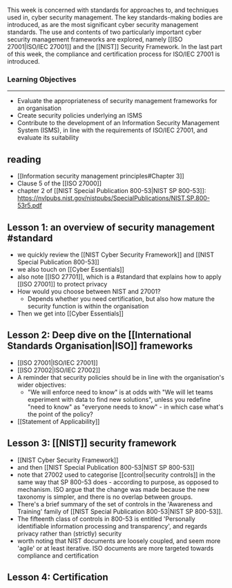 This week is concerned with standards for approaches to, and techniques used in, cyber security management. The key standards-making bodies are introduced, as are the most significant cyber security management standards. The use and contents of two particularly important cyber security management frameworks are explored, namely [[ISO 27001|ISO/IEC 27001]] and the [[NIST]] Security Framework. In the last part of this week, the compliance and certification process for ISO/IEC 27001 is introduced.

### Learning Objectives

---

-   Evaluate the appropriateness of security management frameworks for an organisation
-   Create security policies underlying an ISMS
-   Contribute to the development of an Information Security Management System (ISMS), in line with the requirements of ISO/IEC 27001, and evaluate its suitability

## reading
- [[Information security management principles#Chapter 3]]
- Clause 5 of the [[ISO 27000]]
- chapter 2 of [[NIST Special Publication 800-53|NIST SP 800-53]]: https://nvlpubs.nist.gov/nistpubs/SpecialPublications/NIST.SP.800-53r5.pdf


## Lesson 1: an overview of security management #standard 
- we quickly review the [[NIST Cyber Security Framework]] and [[NIST Special Publication 800-53]]
- we also touch on [[Cyber Essentials]]
- also note [[ISO 27701]], which is a #standard that explains how to apply [[ISO 27001]] to protect privacy
- How would you choose between NIST and 27001?
	- Depends whether you need certification, but also how mature the security function is within the organisation
- Then we get into [[Cyber Essentials]]

## Lesson 2: Deep dive on the [[International Standards Organisation|ISO]] frameworks
- [[ISO 27001|ISO/IEC 27001]]
- [[ISO 27002|ISO/IEC 27002]]
- A reminder that security policies should be in line with the organisation's wider objectives:
	- "We will enforce need to know" is at odds with "We will let teams experiment with data to find new solutions", unless you redefine "need to know" as "everyone needs to know" - in which case what's the point of the policy?
- [[Statement of Applicability]]

## Lesson 3: [[NIST]] security framework
- [[NIST Cyber Security Framework]]
- and then [[NIST Special Publication 800-53|NIST SP 800-53]]
- note that 27002 used to categorise [[control|security controls]] in the same way that SP 800-53 does - according to purpose, as opposed to mechanism. ISO argue that the change was made because the new taxonomy is simpler, and there is no overlap between groups.
- There's a brief summary of the set of controls in the 'Awareness and Training' family of [[NIST Special Publication 800-53|NIST SP 800-53]].
- The fifteenth class of controls in 800-53 is entitled 'Personally identifiable information processing and transparency', and regards privacy rather than (strictly) security
- worth noting that NIST documents are loosely coupled, and seem more 'agile' or at least iterative. ISO documents are more targeted towards compliance and certification

## Lesson 4: Certification



